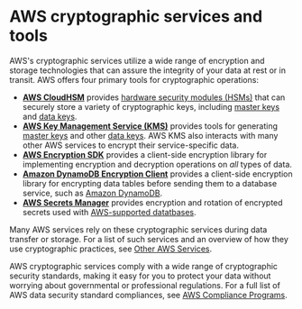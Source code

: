 # AWS cryptographic services and tools<a name="awscryp-service-toplevel"></a>

AWS's cryptographic services utilize a wide range of encryption and storage technologies that can assure the integrity of your data at rest or in transit\. AWS offers four primary tools for cryptographic operations:
+ **[AWS CloudHSM](awscryp-service-hsm.md)** provides [hardware security modules \(HSMs\)](cryptography-concepts.md#define-hsm) that can securely store a variety of cryptographic keys, including [master keys](cryptography-concepts.md#define-master-key) and [data keys](cryptography-concepts.md#define-data-key)\.
+ **[AWS Key Management Service \(KMS\)](awscryp-service-kms.md)** provides tools for generating [master keys](cryptography-concepts.md#define-master-key) and other [data keys](cryptography-concepts.md#define-data-key)\. AWS KMS also interacts with many other AWS services to encrypt their service\-specific data\.
+ **[AWS Encryption SDK](awscryp-service-encrypt.md)** provides a client\-side encryption library for implementing encryption and decryption operations on *all* types of data\.
+ **[Amazon DynamoDB Encryption Client](awscryp-service-ddb-client.md)** provides a client\-side encryption library for encrypting data tables before sending them to a database service, such as [Amazon DynamoDB](https://docs.aws.amazon.com/amazondynamodb/latest/developerguide/Introduction.html)\.
+ **[ AWS Secrets Manager](awscryp-service-sm.md)** provides encryption and rotation of encrypted secrets used with [AWS\-supported datatbases](https://aws.amazon.com/products/databases/?nc2=h_ql_prod_db)\. 

Many AWS services rely on these cryptographic services during data transfer or storage\. For a list of such services and an overview of how they use cryptographic practices, see [Other AWS Services](awscryp-service-other.md)\.

AWS cryptographic services comply with a wide range of cryptographic security standards, making it easy for you to protect your data without worrying about governmental or professional regulations\. For a full list of AWS data security standard compliances, see [AWS Compliance Programs](https://aws.amazon.com/compliance/programs/)\.